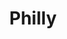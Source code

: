 ---
pid: FS298
title: Philly
location_transcription: Art Museum
zipcode: NJ08016
outside_phl: Burlington NJ
neighborhood: 
age: '6'
age_range: 6-13
instagram: 
image_file_name: FS_298.jpg
proposal_transcription: 
topic: Philadelphia,Sports
topic_summary: 0, 0
type: Other No Form
keywords_other: Eagles
credit: Bryant
image_labels: 
twitter: 
facebook: 
permalink: "/monuments/fs298/"
layout: item-page
---